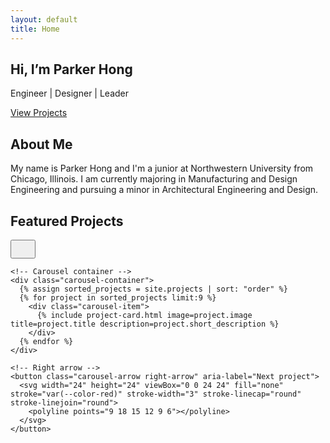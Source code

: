 ```yaml
---
layout: default
title: Home
---
```


<main class="home-page">
  <section class="hero">
    <div class="hero-content">
      <h1>Hi, I’m Parker Hong</h1>
      <p>Engineer | Designer | Leader</p>
      <a href="#projects" class="btn-primary">View Projects</a>
    </div>
  </section>

  <section class="intro">
    <h2>About Me</h2>
    <p>
      My name is Parker Hong and I'm a junior at Northwestern University from Chicago, Illinois. I am currently majoring in Manufacturing and Design Engineering and pursuing a minor in Architectural Engineering and Design.
    </p>
  </section>

  <!-- FEATURED PROJECTS CAROUSEL -->
<section id="projects" class="projects-carousel">
  <h2>Featured Projects</h2>
  <div class="carousel-wrapper">  
    <!-- Left arrow -->
    <!-- Left arrow -->
    <button class="carousel-arrow left-arrow" aria-label="Previous project">
      <svg width="24" height="24" viewBox="0 0 24 24" fill="none" stroke="var(--color-red)" stroke-width="3" stroke-linecap="round" stroke-linejoin="round">
        <polyline points="15 18 9 12 15 6"></polyline>
      </svg>
    </button>

    <!-- Carousel container -->
    <div class="carousel-container">
      {% assign sorted_projects = site.projects | sort: "order" %}
      {% for project in sorted_projects limit:9 %}
        <div class="carousel-item">
          {% include project-card.html image=project.image title=project.title description=project.short_description %}
        </div>
      {% endfor %}
    </div>

    <!-- Right arrow -->
    <button class="carousel-arrow right-arrow" aria-label="Next project">
      <svg width="24" height="24" viewBox="0 0 24 24" fill="none" stroke="var(--color-red)" stroke-width="3" stroke-linecap="round" stroke-linejoin="round">
        <polyline points="9 18 15 12 9 6"></polyline>
      </svg>
    </button>
  </div>
</section>

<!-- Carousel script -->
<script>
const leftArrow = document.querySelector('.left-arrow');
const rightArrow = document.querySelector('.right-arrow');
const carousel = document.querySelector('.carousel-container');

const scrollAmount = 320; // distance to scroll per click (adjust to card width + gap)

leftArrow.addEventListener('click', () => {
  carousel.scrollBy({ left: -scrollAmount, behavior: 'smooth' });
});

rightArrow.addEventListener('click', () => {
  carousel.scrollBy({ left: scrollAmount, behavior: 'smooth' });
});
</script>
</main>
